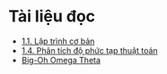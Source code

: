 # Tài liệu đọc
- <a href="readings/1_1.html" target="_blank">1.1. Lập trình cơ bản</a>
- <a href="readings/AlgorithmAnalysis.html" target="_blank">1.4. Phân tích độ phức tạp thuật toán</a>
- <a href="BigOhOmegaTheta.html" target="_blank">Big-Oh Omega Theta</a>